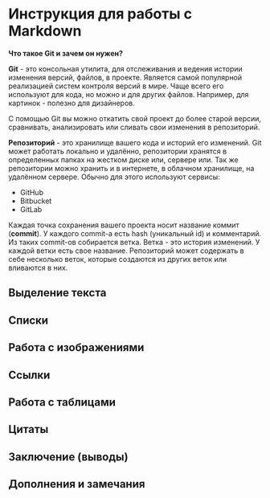# Инструкция для работы с Markdown
__Что такое Git и зачем он нужен?__

**Git** - это консольная утилита, для отслеживания и ведения истории изменения версий, файлов, в проекте. Является самой популярной реализацией систем контроля версий в мире. Чаще всего его используют для кода, но можно и для других файлов. Например, для картинок - полезно для дизайнеров.

С помощью Git вы можно откатить свой проект до более старой версии, сравнивать, анализировать или сливать свои изменения в репозиторий.

**Репозиторий** - это хранилище вашего кода и историй его изменений. Git может работать локально и удалённо, репозитории хранятся в определенных папках на жестком диске или, сервере или.
Так же репозитории можно хранить и в интернете, в облачном хранилище, на удалённом сервере. Обычно для этого используют сервисы:

- GitHub
- Bitbucket
- GitLab

Каждая точка сохранения вашего проекта носит название коммит (**commit**). У каждого commit-a есть hash (уникальный id) и комментарий. Из таких commit-ов собирается ветка. Ветка - это история изменений. У каждой ветки есть свое название. Репозиторий может содержать в себе несколько веток, которые создаются из других веток или вливаются в них.

## Выделение текста
## Списки
## Работа с изображениями
## Ссылки
## Работа с таблицами
## Цитаты
## Заключение (выводы)
## Дополнения и замечания